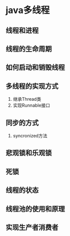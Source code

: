 # java多线程
## 线程和进程
## 线程的生命周期
## 如何启动和销毁线程
## 多线程的实现方式
1. 继承Thread类
2. 实现Runnable接口
## 同步的方式
1. syncronized方法
## 悲观锁和乐观锁
## 死锁
## 线程的状态
## 线程池的使用和原理
## 实现生产者消费者